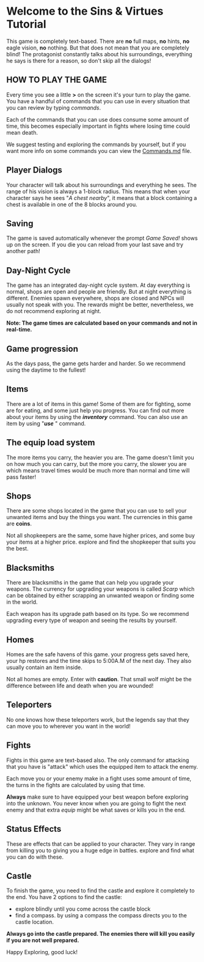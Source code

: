 # Welcome to the Sins & Virtues Tutorial

This game is completely text-based. There are **no** full maps, **no** hints, **no** eagle vision, **no** nothing.
But that does not mean that you are completely blind! The protagonist constantly talks about his surroundings, everything he says is there for a reason, so don't skip all the dialogs!

## HOW TO PLAY THE GAME

Every time you see a little **>** on the screen it's your turn to play the game. You have a handful of commands that you can use in every situation that you can review by typing *commands*.

Each of the commands that you can use does consume some amount of time, this becomes especially important in fights where losing time could mean death.

We suggest testing and exploring the commands by yourself, but if you want more info on some commands you can view the [Commands.md](https://github.com/kamali-sina/Sins-Virtues-Legacy/blob/main/Commands.md) file.

## Player Dialogs

Your character will talk about his surroundings and everything he sees. The range of his vision is always a 1-block radius. This means that when your character says he sees "*A chest nearby*", it means that a block containing a chest is available in one of the 8 blocks around you.

## Saving

The game is saved automatically whenever the prompt *Game Saved!* shows up on the screen. If you die you can reload from your last save and try another path!

## Day-Night Cycle

The game has an integrated day-night cycle system. At day everything is normal, shops are open and people are friendly. But at night everything is different. Enemies spawn everywhere, shops are closed and NPCs will usually not speak with you. The rewards might be better, nevertheless, we do not recommend exploring at night.

**Note: The game times are calculated based on your commands and not in real-time.**

## Game progression

As the days pass, the game gets harder and harder. So we recommend using the daytime to the fullest!

## Items

There are a lot of items in this game! Some of them are for fighting, some are for eating, and some just help you progress. You can find out more about your items by using the ***inventory*** command. You can also use an item by using "***use*** <itemname>" command.

## The equip load system

The more items you carry, the heavier you are. The game doesn't limit you on how much you can carry, but the more you carry, the slower you are which means travel times would be much more than normal and time will pass faster!

## Shops

There are some shops located in the game that you can use to sell your unwanted items and buy the things you want. The currencies in this game are **coins**.

Not all shopkeepers are the same, some have higher prices, and some buy your items at a higher price. explore and find the shopkeeper that suits you the best.

## Blacksmiths

There are blacksmiths in the game that can help you upgrade your weapons. The currency for upgrading your weapons is called *Scarp* which can be obtained by either scrapping an unwanted weapon or finding some in the world.

Each weapon has its upgrade path based on its type. So we recommend upgrading every type of weapon and seeing the results by yourself.

## Homes

Homes are the safe havens of this game. your progress gets saved here, your hp restores and the time skips to 5:00A.M of the next day. They also usually contain an item inside.

Not all homes are empty. Enter with **caution**. That small wolf might be the difference between life and death when you are wounded!

## Teleporters

No one knows how these teleporters work, but the legends say that they can move you to wherever you want in the world!

## Fights

Fights in this game are text-based also. The only command for attacking that you have is "attack" which uses the equipped item to attack the enemy.

Each move you or your enemy make in a fight uses some amount of time, the turns in the fights are calculated by using that time.

**Always** make sure to have equipped your best weapon before exploring into the unknown. You never know when you are going to fight the next enemy and that extra *equip* might be what saves or kills you in the end.

## Status Effects

These are effects that can be applied to your character. They vary in range from killing you to giving you a huge edge in battles. explore and find what you can do with these.

## **Castle**

To finish the game, you need to find the castle and explore it completely to the end. You have 2 options to find the castle:

* explore blindly until you come across the castle block
* find a compass. by using a compass the compass directs you to the castle location.

**Always go into the castle prepared. The enemies there will kill you easily if you are not well prepared.**

Happy Exploring, good luck!
